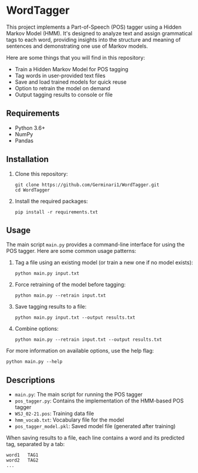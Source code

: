 # WordTagger

This project implements a Part-of-Speech (POS) tagger using a Hidden Markov Model (HMM). It's designed to analyze text and assign grammatical tags to each word, providing insights into the structure and meaning of sentences and demonstrating one use of Markov models.

Here are some things that you will find in this repository:
- Train a Hidden Markov Model for POS tagging
- Tag words in user-provided text files
- Save and load trained models for quick reuse
- Option to retrain the model on demand
- Output tagging results to console or file

## Requirements

- Python 3.6+
- NumPy
- Pandas

## Installation

1. Clone this repository:
   ```
   git clone https://github.com/Germinari1/WordTagger.git
   cd WordTagger
   ```

2. Install the required packages:
   ```
   pip install -r requirements.txt
   ```

## Usage

The main script `main.py` provides a command-line interface for using the POS tagger. Here are some common usage patterns:

1. Tag a file using an existing model (or train a new one if no model exists):
   ```
   python main.py input.txt
   ```

2. Force retraining of the model before tagging:
   ```
   python main.py --retrain input.txt
   ```

3. Save tagging results to a file:
   ```
   python main.py input.txt --output results.txt
   ```

4. Combine options:
   ```
   python main.py --retrain input.txt --output results.txt
   ```

For more information on available options, use the help flag:
```
python main.py --help
```

## Descriptions

- `main.py`: The main script for running the POS tagger
- `pos_tagger.py`: Contains the implementation of the HMM-based POS tagger
- `WSJ_02-21.pos`: Training data file 
- `hmm_vocab.txt`: Vocabulary file for the model 
- `pos_tagger_model.pkl`: Saved model file (generated after training)

When saving results to a file, each line contains a word and its predicted tag, separated by a tab:

```
word1   TAG1
word2   TAG2
...
```
